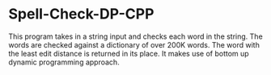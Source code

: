 # Spell-Check-DP-CPP
This program takes in a string input and checks each word in the string. 
The words are checked against a dictionary of over 200K words.
The word with the least edit distance is returned in its place.
It makes use of bottom up dynamic programming approach. 
